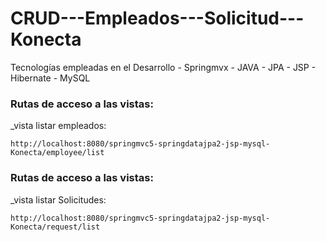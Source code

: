 # CRUD---Empleados---Solicitud---Konecta
Tecnologías empleadas en el Desarrollo - Springmvx - JAVA - JPA - JSP - Hibernate - MySQL

### Rutas de acceso a las vistas:

_vista listar empleados:

```
http://localhost:8080/springmvc5-springdatajpa2-jsp-mysql-Konecta/employee/list
```

### Rutas de acceso a las vistas:

_vista listar Solicitudes:

```
http://localhost:8080/springmvc5-springdatajpa2-jsp-mysql-Konecta/request/list
```

